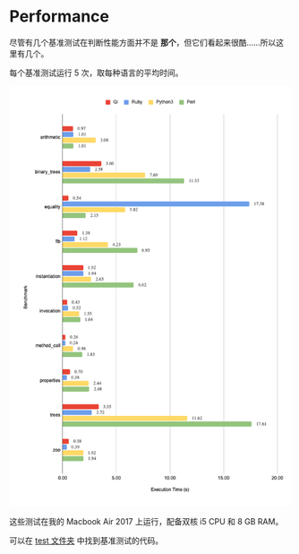
# Performance

尽管有几个基准测试在判断性能方面并不是 **那个**，但它们看起来很酷……所以这里有几个。


每个基准测试运行 5 次，取每种语言的平均时间。

[![Performance Graph][performance-img]]()

这些测试在我的 Macbook Air 2017 上运行，配备双核 i5 CPU 和 8 GB RAM。

可以在 [test 文件夹](https://github.com/anonymousaaardvark/qilang/tree/master/test/benchmark) 中找到基准测试的代码。

[performance-img]: ../assets/images/performance.png